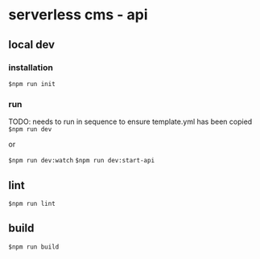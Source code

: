# serverless cms - api

## local dev

### installation

`$npm run init`

### run

TODO: needs to run in sequence to ensure template.yml has been copied
`$npm run dev`

or

`$npm run dev:watch`
`$npm run dev:start-api`

## lint

`$npm run lint`

## build

`$npm run build`
